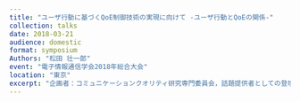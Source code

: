 ```yaml
---
title: "ユーザ行動に基づくQoE制御技術の実現に向けて -ユーザ行動とQoEの関係-"
collection: talks
date: 2018-03-21
audience: domestic
format: symposium
Authors: "松田 壮一郎"
event: "電子情報通信学会2018年総合大会"
location: "東京"
excerpt: "企画者：コミュニケーションクオリティ研究専門委員会，話題提供者としての登壇."
---
```

